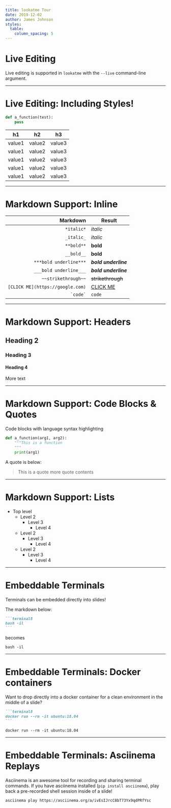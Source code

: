 ```yaml
---
title: lookatme Tour
date: 2019-12-02
author: James Johnson
styles:
  table:
    column_spacing: 5
---
```


# Live Editing

Live editing is supported in `lookatme` with the `--live` command-line
argument.

---

# Live Editing: Including Styles!

```python
def a_function(test):
    pass
```

| h1     | h2     | h3    |
|--------|--------|-------|
| value1 | value2 | value3 |
| value1 | value2 | value3 |
| value1 | value2 | value3 |
| value1 | value2 | value3 |
| value1 | value2 | value3 |

---

# Markdown Support: Inline

|                         Markdown | Result                         |
|---------------------------------:|--------------------------------|
|                       `*italic*` | *italic*                       |
|                       `_italic_` | _italic_                       |
|                       `**bold**` | **bold**                       |
|                       `__bold__` | __bold__                       |
|           `***bold underline***` | ***bold underline***           |
|           `___bold underline___` | ___bold underline___           |
|              `~~strikethrough~~` | ~~strikethrough~~              |
| `[CLICK ME](https://google.com)` | [CLICK ME](https://google.com) |
|                     `` `code` `` | `code`                         |

---

# Markdown Support: Headers

## Heading 2

### Heading 3

#### Heading 4

More text

---

# Markdown Support: Code Blocks & Quotes

Code blocks with language syntax highlighting

~~~python
def a_function(arg1, arg2):
    """This is a function
    """
    print(arg1)
~~~

A quote is below:

> This is a quote more quote contents

---

# Markdown Support: Lists

* Top level
    * Level 2
        * Level 3
            * Level 4
    * Level 2
        * Level 3
            * Level 4
    * Level 2
        * Level 3
            * Level 4


---

# Embeddable Terminals

Terminals can be embedded directly into slides!

The markdown below:

~~~md
```terminal8
bash -il
```
~~~

becomes

```terminal8
bash -il
```

---

# Embeddable Terminals: Docker containers

Want to drop directly into a docker container for a clean environment
in the middle of a slide?

~~~md
```terminal8
docker run --rm -it ubuntu:18.04
```
~~~

```terminal8
docker run --rm -it ubuntu:18.04
```

---

# Embeddable Terminals: Asciinema Replays

Asciinema is an awesome tool for recording and sharing terminal commands.
If you have asciinema installed (`pip install asciinema`), play back a
pre-recorded shell session inside of a slide!

```terminal13
asciinema play https://asciinema.org/a/ivEsIJrcC8bT73Yx9qdPRfYsc
```
